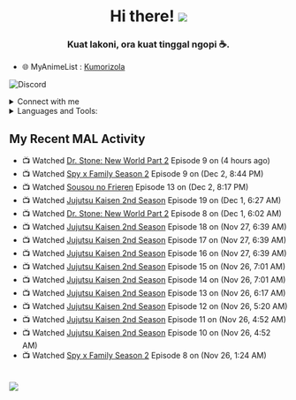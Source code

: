 <h1 align="center">Hi there! <img src="https://media.giphy.com/media/hvRJCLFzcasrR4ia7z/giphy.gif" width="25px"> </h1>
<h3 align="center">Kuat lakoni, ora kuat tinggal ngopi ☕.</h3>

- 🌐 MyAnimeList : [Kumorizola](https://myanimelist.net/animelist/Kumorizola)

![Discord](https://discord.c99.nl/widget/theme-3/761213268009943051.png)
<details>
      <summary>Connect with me</summary>
    <p align="left">
        <a href="https://www.instagram.com/kumorizola/" target="blank"><img align="center"
                src="https://raw.githubusercontent.com/rahuldkjain/github-profile-readme-generator/master/src/images/icons/Social/instagram.svg"
                alt="kumorizola" height="30" width="40" /></a>
        <a href="https://discord.com" target="blank"><img align="center"
                src="https://raw.githubusercontent.com/rahuldkjain/github-profile-readme-generator/master/src/images/icons/Social/discord.svg"
                alt="Kumori#5882" height="30" width="40" /></a>
    </p>
</details>

<details>
    <summary align="left">Languages and Tools:</summary>
<p align="left">
      <a href="https://www.w3schools.com/css/" target="_blank">
        <img src="https://raw.githubusercontent.com/devicons/devicon/master/icons/css3/css3-original-wordmark.svg"
            alt="css3" width="40" height="40" /> </a> <a href="https://www.w3.org/html/" target="_blank"> <img
            src="https://raw.githubusercontent.com/devicons/devicon/master/icons/html5/html5-original-wordmark.svg"
            alt="html5" width="40" height="40" /> </a> <a href="https://www.java.com" target="_blank"> <img
            src="https://raw.githubusercontent.com/devicons/devicon/master/icons/java/java-original.svg" alt="java"
            width="40" height="40" /> </a> <a href="https://developer.mozilla.org/en-US/docs/Web/JavaScript"
            target="_blank"> <img
            src="https://raw.githubusercontent.com/devicons/devicon/master/icons/javascript/javascript-original.svg"
            alt="javascript" width="40" height="40" /> </a> <a href="https://nodejs.org" target="_blank"> <img
            src="https://raw.githubusercontent.com/devicons/devicon/master/icons/nodejs/nodejs-original-wordmark.svg"
            alt="nodejs" width="40" height="40" /> </a> <a href="https://www.python.org" target="_blank"> <img
            src="https://raw.githubusercontent.com/devicons/devicon/master/icons/python/python-original.svg"
            alt="python" width="40" height="40" /> </a> <a href="https://www.typescriptlang.org/" target="_blank"> <img
            src="https://raw.githubusercontent.com/devicons/devicon/master/icons/typescript/typescript-original.svg" 
            alt="typescript" width="40" height="40" /> </a> <a href="https://www.photoshop.com/en" target="_blank"> <img
            src="https://upload.wikimedia.org/wikipedia/commons/a/af/Adobe_Photoshop_CC_icon.svg" alt="photoshop" width="40" height="40"/> </a>
            <a href="https://www.adobe.com/products/premiere.html" target="_blank"> <img
            src="https://upload.wikimedia.org/wikipedia/commons/4/40/Adobe_Premiere_Pro_CC_icon.svg" alt="Premiere pro" width="40" height="40"/> </a>
            <a href="https://www.adobe.com/in/products/illustrator.html" target="_blank"> <img 
            src="https://upload.wikimedia.org/wikipedia/commons/f/fb/Adobe_Illustrator_CC_icon.svg" alt="illustrator" width="40" height="40"/> </a>
      
 </details>
 
 <h2> My Recent MAL Activity</h2>
<!-- MAL_ACTIVITY:start -->

- 📺 Watched [Dr. Stone: New World Part 2](https://MyAnimeList.net/anime.php?id=55644) Episode 9 on (4 hours ago)
- 📺 Watched [Spy x Family Season 2](https://MyAnimeList.net/anime.php?id=53887) Episode 9 on (Dec 2, 8:44 PM)
- 📺 Watched [Sousou no Frieren](https://MyAnimeList.net/anime.php?id=52991) Episode 13 on (Dec 2, 8:17 PM)
- 📺 Watched [Jujutsu Kaisen 2nd Season](https://MyAnimeList.net/anime.php?id=51009) Episode 19 on (Dec 1, 6:27 AM)
- 📺 Watched [Dr. Stone: New World Part 2](https://MyAnimeList.net/anime.php?id=55644) Episode 8 on (Dec 1, 6:02 AM)
- 📺 Watched [Jujutsu Kaisen 2nd Season](https://MyAnimeList.net/anime.php?id=51009) Episode 18 on (Nov 27, 6:39 AM)
- 📺 Watched [Jujutsu Kaisen 2nd Season](https://MyAnimeList.net/anime.php?id=51009) Episode 17 on (Nov 27, 6:39 AM)
- 📺 Watched [Jujutsu Kaisen 2nd Season](https://MyAnimeList.net/anime.php?id=51009) Episode 16 on (Nov 27, 6:39 AM)
- 📺 Watched [Jujutsu Kaisen 2nd Season](https://MyAnimeList.net/anime.php?id=51009) Episode 15 on (Nov 26, 7:01 AM)
- 📺 Watched [Jujutsu Kaisen 2nd Season](https://MyAnimeList.net/anime.php?id=51009) Episode 14 on (Nov 26, 7:01 AM)
- 📺 Watched [Jujutsu Kaisen 2nd Season](https://MyAnimeList.net/anime.php?id=51009) Episode 13 on (Nov 26, 6:17 AM)
- 📺 Watched [Jujutsu Kaisen 2nd Season](https://MyAnimeList.net/anime.php?id=51009) Episode 12 on (Nov 26, 5:20 AM)
- 📺 Watched [Jujutsu Kaisen 2nd Season](https://MyAnimeList.net/anime.php?id=51009) Episode 11 on (Nov 26, 4:52 AM)
- 📺 Watched [Jujutsu Kaisen 2nd Season](https://MyAnimeList.net/anime.php?id=51009) Episode 10 on (Nov 26, 4:52 AM)
- 📺 Watched [Spy x Family Season 2](https://MyAnimeList.net/anime.php?id=53887) Episode 8 on (Nov 26, 1:24 AM)

<!-- MAL_ACTIVITY:end -->

  
<h2 align="left"> <img src="https://media.discordapp.net/attachments/918405470073520168/919220018355523584/ezgif.com-gif-maker_1.gif">
